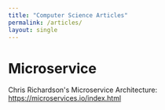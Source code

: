 ```yaml
---
title: "Computer Science Articles"
permalink: /articles/
layout: single
---
```


# Microservice
Chris Richardson's Microservice Architecture: <https://microservices.io/index.html>
